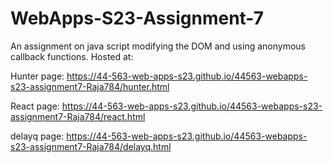 # WebApps-S23-Assignment-7
An assignment on java script modifying the DOM and using anonymous callback functions.
Hosted at:

Hunter page: https://44-563-web-apps-s23.github.io/44563-webapps-s23-assignment7-Raja784/hunter.html

React page: https://44-563-web-apps-s23.github.io/44563-webapps-s23-assignment7-Raja784/react.html

delayq page: https://44-563-web-apps-s23.github.io/44563-webapps-s23-assignment7-Raja784/delayq.html